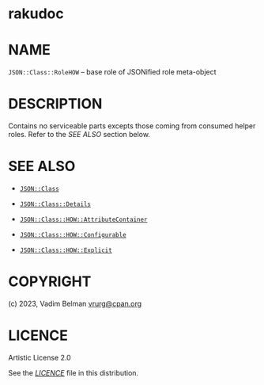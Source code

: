 # rakudoc

# NAME

`JSON::Class::RoleHOW` – base role of JSONified role meta-object

# DESCRIPTION

Contains no serviceable parts excepts those coming from consumed helper roles. Refer to the *SEE ALSO* section below.

# SEE ALSO

  - [`JSON::Class`](../Class.md)

  - [`JSON::Class::Details`](Details.md)

  - [`JSON::Class::HOW::AttributeContainer`](HOW/AttributeContainer.md)

  - [`JSON::Class::HOW::Configurable`](HOW/Configurable.md)

  - [`JSON::Class::HOW::Explicit`](HOW/Explicit.md)

# COPYRIGHT

(c) 2023, Vadim Belman <vrurg@cpan.org>

# LICENCE

Artistic License 2.0

See the [*LICENCE*](../../../../LICENCE) file in this distribution.
